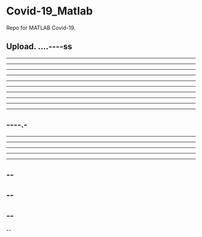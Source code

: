 # Covid-19_Matlab

Repo for MATLAB Covid-19.

Upload.
....----ss
----
----------
----------
----
--------
----------
---------
---------
--------------
--------
---------
----.-
----
------
----
----
--------
---------
--
--
--
--
--
----

--

